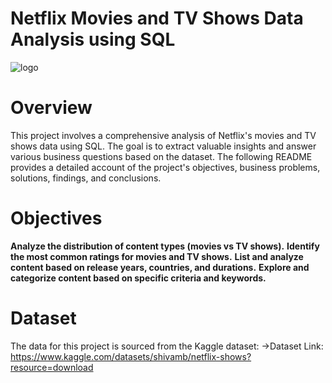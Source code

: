 # Netflix Movies and TV Shows Data Analysis using SQL
![logo](https://github.com/user-attachments/assets/329c5814-ebd1-454a-a268-76324d959f74)

# Overview
This project involves a comprehensive analysis of Netflix's movies and TV shows data using SQL. The goal is to extract valuable insights and answer various business questions based on the dataset. The following README provides a detailed account of the project's objectives, business problems, solutions, findings, and conclusions.

# Objectives
  **Analyze the distribution of content types (movies vs TV shows).**
  **Identify the most common ratings for movies and TV shows.**
  **List and analyze content based on release years, countries, and durations.**
  **Explore and categorize content based on specific criteria and keywords.**

# Dataset
The data for this project is sourced from the Kaggle dataset:
->Dataset Link: https://www.kaggle.com/datasets/shivamb/netflix-shows?resource=download  
